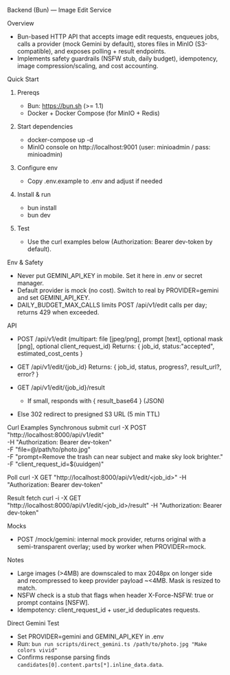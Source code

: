 Backend (Bun) — Image Edit Service

Overview
- Bun-based HTTP API that accepts image edit requests, enqueues jobs, calls a provider (mock Gemini by default), stores files in MinIO (S3-compatible), and exposes polling + result endpoints.
- Implements safety guardrails (NSFW stub, daily budget), idempotency, image compression/scaling, and cost accounting.

Quick Start
1) Prereqs
   - Bun: https://bun.sh (>= 1.1)
   - Docker + Docker Compose (for MinIO + Redis)

2) Start dependencies
   - docker-compose up -d
   - MinIO console on http://localhost:9001 (user: minioadmin / pass: minioadmin)

3) Configure env
   - Copy .env.example to .env and adjust if needed

4) Install & run
   - bun install
   - bun dev

5) Test
   - Use the curl examples below (Authorization: Bearer dev-token by default).

Env & Safety
- Never put GEMINI_API_KEY in mobile. Set it here in .env or secret manager.
- Default provider is mock (no cost). Switch to real by PROVIDER=gemini and set GEMINI_API_KEY.
- DAILY_BUDGET_MAX_CALLS limits POST /api/v1/edit calls per day; returns 429 when exceeded.

API
- POST /api/v1/edit (multipart: file [jpeg/png], prompt [text], optional mask [png], optional client_request_id)
  Returns: { job_id, status:"accepted", estimated_cost_cents }

- GET /api/v1/edit/{job_id}
  Returns: { job_id, status, progress?, result_url?, error? }

- GET /api/v1/edit/{job_id}/result
  - If small, responds with { result_base64 } (JSON)
 - Else 302 redirect to presigned S3 URL (5 min TTL)

Curl Examples
Synchronous submit
curl -X POST "http://localhost:8000/api/v1/edit" \
  -H "Authorization: Bearer dev-token" \
  -F "file=@/path/to/photo.jpg" \
  -F "prompt=Remove the trash can near subject and make sky look brighter." \
  -F "client_request_id=$(uuidgen)"

Poll
curl -X GET "http://localhost:8000/api/v1/edit/<job_id>" -H "Authorization: Bearer dev-token"

Result fetch
curl -i -X GET "http://localhost:8000/api/v1/edit/<job_id>/result" -H "Authorization: Bearer dev-token"

Mocks
- POST /mock/gemini: internal mock provider, returns original with a semi-transparent overlay; used by worker when PROVIDER=mock.

Notes
- Large images (>4MB) are downscaled to max 2048px on longer side and recompressed to keep provider payload ~<4MB. Mask is resized to match.
- NSFW check is a stub that flags when header X-Force-NSFW: true or prompt contains [NSFW].
- Idempotency: client_request_id + user_id deduplicates requests.

Direct Gemini Test
- Set PROVIDER=gemini and GEMINI_API_KEY in .env
- Run: `bun run scripts/direct_gemini.ts /path/to/photo.jpg "Make colors vivid"`
- Confirms response parsing finds `candidates[0].content.parts[*].inline_data.data`.

